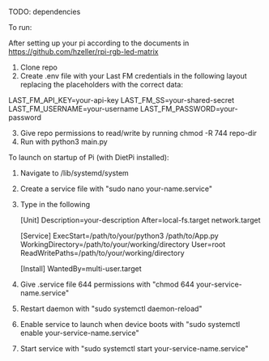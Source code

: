 TODO: dependencies

To run:

After setting up your pi according to the documents in https://github.com/hzeller/rpi-rgb-led-matrix

1. Clone repo
2. Create .env file with your Last FM credentials in the following layout replacing the placeholders with the correct data:

LAST_FM_API_KEY=your-api-key
LAST_FM_SS=your-shared-secret
LAST_FM_USERNAME=your-username
LAST_FM_PASSWORD=your-password

3. Give repo permissions to read/write by running chmod -R 744 repo-dir
4. Run with python3 main.py


To launch on startup of Pi (with DietPi installed):

1. Navigate to /lib/systemd/system
2. Create a service file with "sudo nano your-name.service"
3. Type in the following
   
    [Unit]
    Description=your-description
    After=local-fs.target network.target
    
    [Service]
    ExecStart=/path/to/your/python3 /path/to/App.py
    WorkingDirectory=/path/to/your/working/directory
    User=root
    ReadWritePaths=/path/to/your/working/directory

    [Install]
    WantedBy=multi-user.target

4. Give .service file 644 permissions with "chmod 644 your-service-name.service"
5. Restart daemon with "sudo systemctl daemon-reload"
6. Enable service to launch when device boots with "sudo systemctl enable your-service-name.service"
7. Start service with "sudo systemctl start your-service-name.service"
